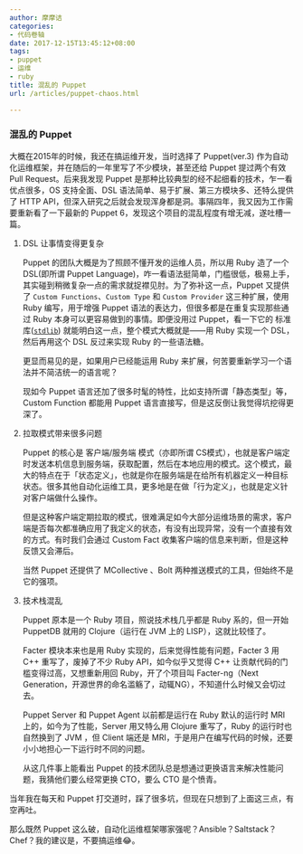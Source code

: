 ```yaml
---
author: 摩摩诘
categories:
- 代码卷轴
date: 2017-12-15T13:45:12+08:00
tags:
- puppet
- 运维
- ruby
title: 混乱的 Puppet
url: /articles/puppet-chaos.html

---
```


### 混乱的 Puppet

大概在2015年的时候，我还在搞运维开发，当时选择了 Puppet(ver.3) 作为自动化运维框架，并在随后的一年里写了不少模块，甚至还给 Puppet 提过两个有效 Pull Request。后来我发现 Puppet 是那种比较典型的经不起细看的技术，乍一看优点很多，OS 支持全面、DSL 语法简单、易于扩展、第三方模块多、还特么提供了 HTTP API，但深入研究之后就会发现浑身都是洞。事隔四年，我又因为工作需要重新看了一下最新的 Puppet 6，发现这个项目的混乱程度有增无减，遂吐槽一篇。

1. DSL 让事情变得更复杂

   Puppet 的团队大概是为了照顾不懂开发的运维人员，所以用 Ruby 造了一个 DSL(即所谓 Puppet Language)，咋一看语法挺简单，门槛很低，极易上手，其实碰到稍微复杂一点的需求就捉襟见肘。为了弥补这一点，Puppet 又提供了 `Custom Functions`、`Custom Type` 和 `Custom Provider` 这三种扩展，使用 Ruby 编写，用于增强 Puppet 语法的表达力，但很多都是在重复实现那些通过 Ruby 本身可以更容易做到的事情。即便没用过 Puppet，看一下它的 标准库([`stdlib`](https://github.com/puppetlabs/puppetlabs-stdlib)) 就能明白这一点，整个模式大概就是——用 Ruby 实现一个 DSL，然后再用这个 DSL 反过来实现 Ruby 的一些语法糖。

   更显而易见的是，如果用户已经能运用 Ruby 来扩展，何苦要重新学习一个语法并不简洁统一的语言呢？

   现如今 Puppet 语言还加了很多时髦的特性，比如支持所谓「静态类型」等，Custom Function 都能用 Puppet 语言直接写，但是这反倒让我觉得坑挖得更深了。

2. 拉取模式带来很多问题

   Puppet 的核心是 客户端/服务端 模式（亦即所谓 CS模式），也就是客户端定时发送本机信息到服务端，获取配置，然后在本地应用的模式。这个模式，最大的特点在于「状态定义」，也就是你在服务端是在给所有机器定义一种目标状态。很多其他自动化运维工具，更多地是在做「行为定义」，也就是定义针对客户端做什么操作。

   但是这种客户端定期拉取的模式，很难满足如今大部分运维场景的需求，客户端是否每次都准确应用了我定义的状态，有没有出现异常，没有一个直接有效的方式。有时我们会通过 Custom Fact 收集客户端的信息来判断，但是这种反馈又会滞后。

   当然 Puppet 还提供了 MCollective 、Bolt 两种推送模式的工具，但始终不是它的强项。

3. 技术栈混乱

   Puppet 原本是一个 Ruby 项目，照说技术栈几乎都是 Ruby 系的，但一开始 PuppetDB 就用的 Clojure（运行在 JVM 上的 LISP），这就比较怪了。

   Facter 模块本来也是用 Ruby 实现的，后来觉得性能有问题，Facter 3 用 C++ 重写了，废掉了不少 Ruby API，如今似乎又觉得 C++ 让贡献代码的门槛变得过高，又想重新用回 Ruby，开了个项目叫 Facter-ng（Next Generation，开源世界的命名滥觞了，动辄NG），不知道什么时候又会切过去。

   Puppet Server 和 Puppet Agent 以前都是运行在 Ruby 默认的运行时 MRI 上的，如今为了性能，Server 用又特么用 Clojure 重写了，Ruby 的运行时也自然换到了 JVM ，但 Client 端还是 MRI，于是用户在编写代码的时候，还要小小地担心一下运行时不同的问题。

   从这几件事上能看出 Puppet 的技术团队总是想通过更换语言来解决性能问题，我猜他们要么经常更换 CTO，要么 CTO 是个愤青。

当年我在每天和 Puppet 打交道时，踩了很多坑，但现在只想到了上面这三点，有空再吐。

那么既然 Puppet 这么破，自动化运维框架哪家强呢？Ansible？Saltstack？Chef？我的建议是，不要搞运维😂。

